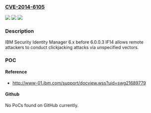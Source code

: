 ### [CVE-2014-6105](https://cve.mitre.org/cgi-bin/cvename.cgi?name=CVE-2014-6105)
![](https://img.shields.io/static/v1?label=Product&message=n%2Fa&color=blue)
![](https://img.shields.io/static/v1?label=Version&message=n%2Fa&color=blue)
![](https://img.shields.io/static/v1?label=Vulnerability&message=n%2Fa&color=brighgreen)

### Description

IBM Security Identity Manager 6.x before 6.0.0.3 IF14 allows remote attackers to conduct clickjacking attacks via unspecified vectors.

### POC

#### Reference
- http://www-01.ibm.com/support/docview.wss?uid=swg21689779

#### Github
No PoCs found on GitHub currently.


